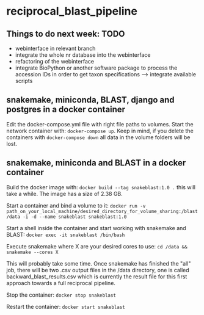 # reciprocal_blast_pipeline

## Things to do next week: TODO
- webinterface in relevant branch
- integrate the whole nr database into the webinterface
- refactoring of the webinterface
- integrate BioPython or another software package to process the accession IDs in order to get taxon specifications --> integrate available scripts

## snakemake, miniconda, BLAST, django and postgres in a docker container
Edit the docker-compose.yml file with right file paths to volumes. Start the network container with:
`docker-compose up`. Keep in mind, if you delete the containers with `docker-compose down` all data in the volume folders will be lost.

## snakemake, miniconda and BLAST in a docker container
Build the docker image with:
`docker build --tag snakeblast:1.0 .` this will take a while. The image has a size of 2.38 GB. 

Start a container and bind a volume to it:
`docker run -v path_on_your_local_machine/desired_directory_for_volume_sharing:/blast/data -i -d --name snakeblast snakeblast:1.0`

Start a shell inside the container and start working with snakemake and BLAST:
`docker exec -it snakeblast /bin/bash`

Execute snakemake where X are your desired cores to use:
`cd /data && snakemake --cores X `

This will probably take some time. Once snakemake has finished the "all" job, there will be two .csv output files in the /data directory, one is called backward_blast_results.csv which is currently the result file for this first approach towards a full reciprocal pipeline. 

Stop the container:
`docker stop snakeblast`

Restart the container:
`docker start snakeblast`